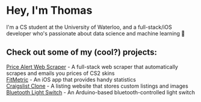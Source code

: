 # Hey, I'm Thomas

I'm a CS student at the University of Waterloo, and a full-stack/iOS developer who's passionate about data science and machine learning 🙂


## Check out some of my (cool?) projects:
[Price Alert Web Scraper](https://github.com/ThomasQi3141/BUFF-Price-Web-Scraper) - A full-stack web scraper that automatically scrapes and emails you prices of CS2 skins <br />
[FitMetric](https://github.com/ThomasQi3141/FitMetric) - An iOS app that provides handy statistics <br />
[Craigslist Clone](https://github.com/ThomasQi3141/Craigslist-Clone) - A listing website that stores custom listings and images <br />
[Bluetooth Light Switch](https://github.com/ThomasQi3141/Bluetooth-Light-Switch) - An Arduino-based bluetooth-controlled light switch <br />
